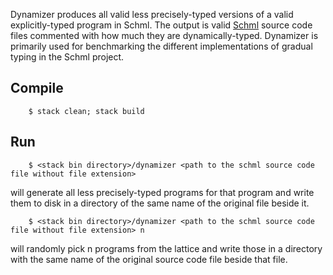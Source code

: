 Dynamizer produces all valid less precisely-typed versions of a valid
explicitly-typed program in Schml. The output is valid
[Schml](https://github.com/deyaaeldeen/schml) source code files
commented with how much they are dynamically-typed.
Dynamizer is primarily used for benchmarking the different implementations of
gradual typing in the Schml project.

## Compile

        $ stack clean; stack build

## Run

        $ <stack bin directory>/dynamizer <path to the schml source code file without file extension>

will generate all less precisely-typed programs for that program and write them to disk in a directory of the same name of the original file beside it.

        $ <stack bin directory>/dynamizer <path to the schml source code file without file extension> n

will randomly pick n programs from the lattice and write those in a directory with the same name of the original source code file beside that file.

<!--         $ <stack bin directory>/dynamizer <path to the completely-annotated schml source code file without file extension> <n1> <n2> -->

<!-- will generate all possible gradually-typed programs and partition them into n1 bins, sampling n2 programs from each bin and write them as specified before. -->

<!--         $ <stack bin directory>/dynamizer <path to the completely-annotated schml source code file without file extension> <n1> <n2> <n3> -->

<!-- will generate all possible gradually-typed programs and sample n3 programs from programs with percentage of dynamic typing between n1 and n2. -->

<!-- ## Issues -->

<!-- It is known that it consumes huge memory. For instance a typical quick sort program can easily rsult in billions of different gradually-typed versions, hence sampling is always preferred so you do not run out of inodes and/or RAM ;) -->

